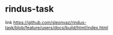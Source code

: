 # rindus-task

link https://github.com/sleonvaz/rindus-task/blob/feature/users/docs/build/html/index.html